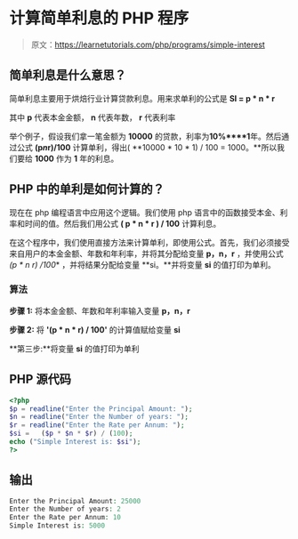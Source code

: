 # 计算简单利息的 PHP 程序

> 原文：<https://learnetutorials.com/php/programs/simple-interest>

## 简单利息是什么意思？

简单利息主要用于烘焙行业计算贷款利息。用来求单利的公式是 **SI = p * n * r**

其中 **p** 代表本金金额， **n** 代表年数， **r** 代表利率

举个例子，假设我们拿一笔金额为 **10000** 的贷款，利率为**10%****1**年。然后通过公式 **(p*n*r)/100** 计算单利，得出( **10000 * 10 * 1) / 100 = 1000。**所以我们要给 **1000** 作为 **1** 年的利息。

## PHP 中的单利是如何计算的？

现在在 php 编程语言中应用这个逻辑。我们使用 php 语言中的函数接受本金、利率和时间的值。然后我们用公式 **( p * n * r ) / 100** 计算利息。

在这个程序中，我们使用直接方法来计算单利，即使用公式。首先，我们必须接受来自用户的本金金额、年数和年利率，并将其分配给变量 **p，n，r** ，并使用公式 **(p * n* r) /100** ，并将结果分配给变量 **si。**并将变量 **si** 的值打印为单利。

### 算法

**步骤 1:** 将本金金额、年数和年利率输入变量 **p，n，r**

**步骤 2:** 将 **'(p * n * r) / 100'** 的计算值赋给变量 **si**

**第三步:**将变量 **si** 的值打印为单利

## PHP 源代码

```php
<?php
$p = readline("Enter the Principal Amount: ");
$n = readline("Enter the Number of years: ");
$r = readline("Enter the Rate per Annum: ");
$si =   ($p * $n * $r) / (100);
echo ("Simple Interest is: $si");
?>

```

## 输出

```php
Enter the Principal Amount: 25000
Enter the Number of years: 2
Enter the Rate per Annum: 10
Simple Interest is: 5000
```